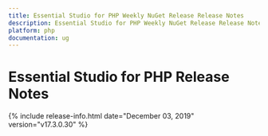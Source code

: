 ```yaml
---
title: Essential Studio for PHP Weekly NuGet Release Release Notes  
description: Essential Studio for PHP Weekly NuGet Release Release Notes  
platform: php
documentation: ug
---
```


# Essential Studio for PHP  Release Notes  

{% include release-info.html date="December 03, 2019"  version="v17.3.0.30" %} 






